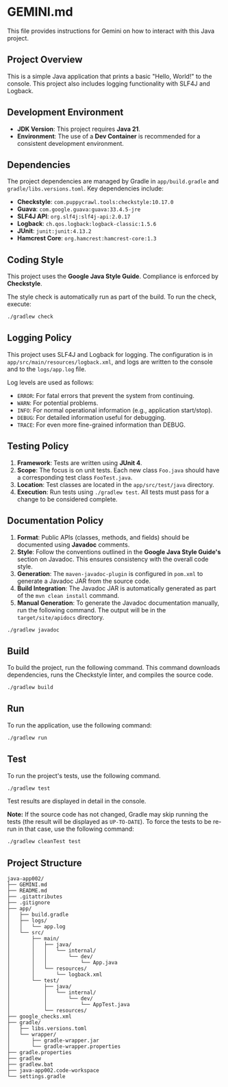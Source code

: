 # GEMINI.md

This file provides instructions for Gemini on how to interact with this Java project.

## Project Overview

This is a simple Java application that prints a basic "Hello, World!" to the console. This project also includes logging functionality with SLF4J and Logback.

## Development Environment

- **JDK Version**: This project requires **Java 21**.
- **Environment**: The use of a **Dev Container** is recommended for a consistent development environment.

## Dependencies

The project dependencies are managed by Gradle in `app/build.gradle` and `gradle/libs.versions.toml`. Key dependencies include:

- **Checkstyle**: `com.puppycrawl.tools:checkstyle:10.17.0`
- **Guava**: `com.google.guava:guava:33.4.5-jre`
- **SLF4J API**: `org.slf4j:slf4j-api:2.0.17`
- **Logback**: `ch.qos.logback:logback-classic:1.5.6`
- **JUnit**: `junit:junit:4.13.2`
- **Hamcrest Core**: `org.hamcrest:hamcrest-core:1.3`

## Coding Style

This project uses the **Google Java Style Guide**. Compliance is enforced by **Checkstyle**.

The style check is automatically run as part of the build. To run the check, execute:

```sh
./gradlew check
```

## Logging Policy

This project uses SLF4J and Logback for logging. The configuration is in `app/src/main/resources/logback.xml`, and logs are written to the console and to the `logs/app.log` file.

Log levels are used as follows:

- `ERROR`: For fatal errors that prevent the system from continuing.
- `WARN`: For potential problems.
- `INFO`: For normal operational information (e.g., application start/stop).
- `DEBUG`: For detailed information useful for debugging.
- `TRACE`: For even more fine-grained information than DEBUG.

## Testing Policy

1. **Framework**: Tests are written using **JUnit 4**.
2. **Scope**: The focus is on unit tests. Each new class `Foo.java` should have a corresponding test class `FooTest.java`.
3. **Location**: Test classes are located in the `app/src/test/java` directory.
4. **Execution**: Run tests using `./gradlew test`. All tests must pass for a change to be considered complete.

## Documentation Policy

1. **Format**: Public APIs (classes, methods, and fields) should be documented using **Javadoc** comments.
2. **Style**: Follow the conventions outlined in the **Google Java Style Guide's** section on Javadoc. This ensures consistency with the overall code style.
3. **Generation**: The `maven-javadoc-plugin` is configured in `pom.xml` to generate a Javadoc JAR from the source code.
4. **Build Integration**: The Javadoc JAR is automatically generated as part of the `mvn clean install` command.
5. **Manual Generation**: To generate the Javadoc documentation manually, run the following command. The output will be in the `target/site/apidocs` directory.

```sh
./gradlew javadoc
```

## Build

To build the project, run the following command. This command downloads dependencies, runs the Checkstyle linter, and compiles the source code.

```sh
./gradlew build
```

## Run

To run the application, use the following command:

```sh
./gradlew run
```

## Test

To run the project's tests, use the following command.

```sh
./gradlew test
```

Test results are displayed in detail in the console.

**Note:** If the source code has not changed, Gradle may skip running the tests (the result will be displayed as `UP-TO-DATE`). To force the tests to be re-run in that case, use the following command:

```sh
./gradlew cleanTest test
```

## Project Structure

```text
java-app002/
├── GEMINI.md
├── README.md
├── .gitattributes
├── .gitignore
├── app/
│   ├── build.gradle
│   ├── logs/
│   │   └── app.log
│   └── src/
│       ├── main/
│       │   ├── java/
│       │   │   └── internal/
│       │   │       └── dev/
│       │   │           └── App.java
│       │   └── resources/
│       │       └── logback.xml
│       └── test/
│           ├── java/
│           │   └── internal/
│           │       └── dev/
│           │           └── AppTest.java
│           └── resources/
├── google_checks.xml
├── gradle/
│   ├── libs.versions.toml
│   └── wrapper/
│       ├── gradle-wrapper.jar
│       └── gradle-wrapper.properties
├── gradle.properties
├── gradlew
├── gradlew.bat
├── java-app002.code-workspace
└── settings.gradle
```
